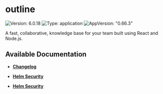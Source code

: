 # outline

![Version: 6.0.18](https://img.shields.io/badge/Version-6.0.18-informational?style=flat-square) ![Type: application](https://img.shields.io/badge/Type-application-informational?style=flat-square) ![AppVersion: "0.66.3"](https://img.shields.io/badge/AppVersion-"0.66.3"-informational?style=flat-square)

A fast, collaborative, knowledge base for your team built using React and Node.js.

## Available Documentation

- [**Changelog**](CHANGELOG)

- [**Helm Security**](container-security)

- [**Helm Security**](helm-security)

